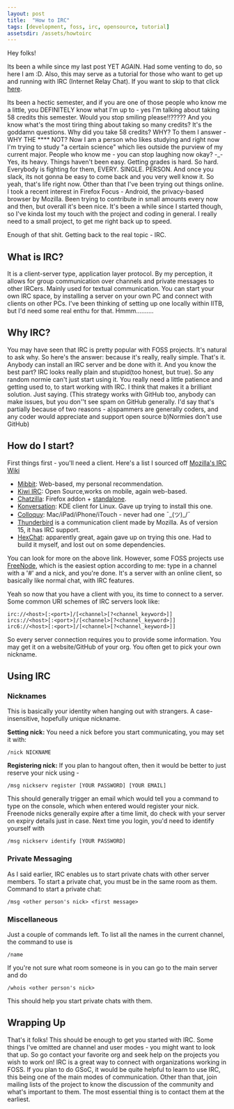 ```yaml
---
layout: post
title:  "How to IRC"
tags: [development, foss, irc, opensource, tutorial]
assetsdir: /assets/howtoirc
---
```


Hey folks!

Its been a while since my last post YET AGAIN. Had some venting to do, so here I am :D. Also, this may serve as a tutorial for those who want to get up and running with IRC (Internet Relay Chat). If you want to skip to that click [here](#IRC).

Its been a hectic semester, and if you are one of those people who know me a little, you DEFINITELY know what I'm up to - yes I'm talking about taking 58 credits this semester. Would you stop smiling please!!?????
And you know what's the most tiring thing about taking so many credits? It's the goddamn questions. Why did you take 58 credits? WHY? To them I answer - WHY THE **** NOT? Now I am a person who likes studying and right now I'm trying to study "a certain science" which lies outside the purview of my current major. People who know me - you can stop laughing now okay? -_-
Yes, its heavy. Things haven't been easy. Getting grades is hard. So hard. Everybody is fighting for them, EVERY. SINGLE. PERSON. And once you slack, its not gonna be easy to come back and you very well know it. So yeah, that's life right now.
Other than that I've been trying out things online. I took a recent interest in Firefox Focus - Android, the privacy-based browser by Mozilla. Been trying to contribute in small amounts every now and then, but overall it's been nice.  It's been a while since I started though, so I've kinda lost my touch with the project and coding in general. I really need to a small project, to get me right back up to speed.

Enough of that shit. Getting back to the real topic - IRC.
<a name="IRC"></a>
## What is IRC? 
It is a client-server type, application layer protocol. By my perception, it allows for group communication over channels and private messages to other IRCers. Mainly used for textual communication. You can start your own IRC space, by installing a server on your own PC and connect with clients on other PCs. I've been thinking of setting up one locally within IITB, but I'd need some real enthu for that. Hmmm..........

## Why IRC?
You may have seen that IRC is pretty popular with FOSS projects. It's natural to ask why. So here's the answer: because it's really, really simple. That's it. Anybody can install an IRC server and be done with it. And you know the best part? IRC looks really plain and stupid(too honest, but true). So any random normie can't just start using it. You really need a little patience and getting used to, to start working with IRC. I think that makes it a brilliant solution. Just saying. (This strategy works with GitHub too, anybody can make issues, but you don''t see spam on GitHub generally. I'd say that's partially because of two reasons - a)spammers are generally coders, and any coder would appreciate and support open source b)Normies don't use GitHub)

## How do I start?
First things first - you'll need a client. Here's a list I sourced off [Mozilla's IRC Wiki](https://wiki.mozilla.org/IRC)
* [Mibbit](http://mibbit.com/): Web-based, my personal recommendation. 
* [Kiwi IRC](https://kiwiirc.com/): Open Source,works on mobile, again web-based.
* [Chatzilla](https://addons.mozilla.org/en-US/firefox/addon/chatzilla/): Firefox addon + [standalone](http://chatzilla.rdmsoft.com/xulrunner/).
* [Konversation](http://konversation.kde.org/): KDE client for Linux. Gave up trying to install this one.
* [Colloquy](http://colloquy.info/): Mac/iPad/iPhone/iTouch - never had one ¯\_(ツ)_/¯
* [Thunderbird](http://www.mozilla.org/en-US/thunderbird/) is a communication client made by Mozilla. As of version 15, it has IRC support.
* [HexChat](https://hexchat.github.io/): apparently great, again gave up on trying this one. Had to build it myself, and lost out on some dependencies.

You can look for more on the above link. However, some FOSS projects use [FreeNode](http://webchat.freenode.net/), which is the easiest option according to me: type in a channel with a '#' and a nick, and you're done. It's a server with an online client, so basically like normal chat, with IRC features. 

Yeah so now that you have a client with you, its time to connect to a server. Some common URI schemes of IRC servers look like:

    irc://<host>[:<port>]/[<channel>[?<channel_keyword>]]
    ircs://<host>[:<port>]/[<channel>[?<channel_keyword>]]
    irc6://<host>[:<port>]/[<channel>[?<channel_keyword>]]
   
So every server connection requires you to provide some information. You may get it on a website/GitHub of your org. You often get to pick your own nickname.

## Using IRC

### Nicknames
This is basically your identity when hanging out with strangers. A case-insensitive, hopefully unique nickname.

<b>Setting nick:</b> You need a nick before you start communicating, you may set it with:

    /nick NICKNAME

<b>Registering nick:</b> If you plan to hangout often, then it would be better to just reserve your nick using -

    /msg nickserv register [YOUR PASSWORD] [YOUR EMAIL]
    
  This should generally trigger an email which would tell you a command to type on the console, which when entered would register your nick. Freenode nicks generally expire after a time limit, do check with your server on expiry details just in case. Next time you login, you'd need to identify yourself with 

    /msg nickserv identify [YOUR PASSWORD]


### Private Messaging
As I said earlier, IRC enables us to start private chats with other server members. To start a private chat, you must be in the same room as them. Command to start a private chat: 

    /msg <other person's nick> <first message>

### Miscellaneous 
Just a couple of commands left. To list all the names in the current channel, the command to use is

    /name
    
If you're not sure what room someone is in you can go to the main server and do 

    /whois <other person's nick>
    
This should help you start private chats with them.

## Wrapping Up
That's it folks! This should be enough to get you started with IRC. Some things I've omitted are channel and user modes - you might want to look that up. 
So go contact your favorite org and seek help on the projects you wish to work on! IRC is a great way to connect with organizations working in FOSS. If you plan to do GSoC, it would be quite helpful to learn to use IRC, this being one of the main modes of communication. Other than that, join mailing lists of the project to know the discussion of the community and what's important to them. The most essential thing is to contact them at the earliest.

